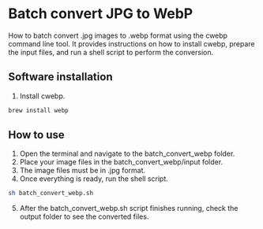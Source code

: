 # Batch convert JPG to WebP

How to batch convert .jpg images to .webp format using the cwebp command line tool.
It provides instructions on how to install cwebp, prepare the input files, and run a shell script to perform the conversion.

## Software installation

1. Install cwebp.

``` bash
brew install webp
```

## How to use

1. Open the terminal and navigate to the batch_convert_webp folder.
2. Place your image files in the batch_convert_webp/input folder.
3. The image files must be in .jpg format.
4. Once everything is ready, run the shell script.

``` bash
sh batch_convert_webp.sh
```

5. After the batch_convert_webp.sh script finishes running, check the output folder to see the converted files.
